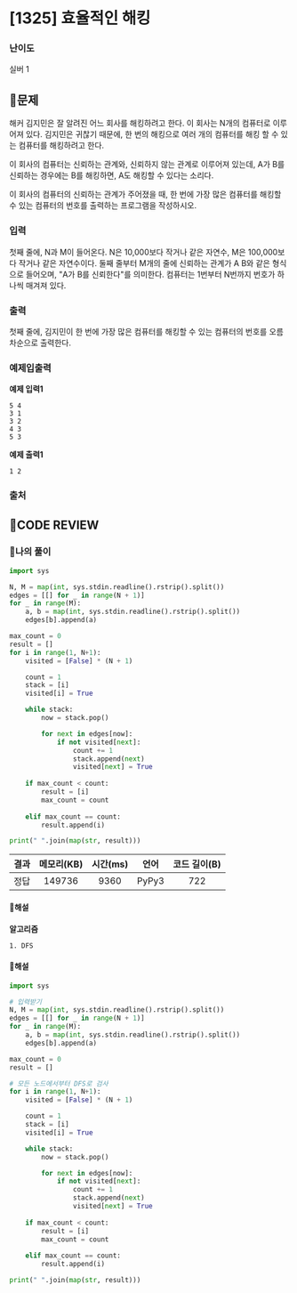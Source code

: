 # [1325] 효율적인 해킹

### **난이도**
실버 1
## **📝문제**
해커 김지민은 잘 알려진 어느 회사를 해킹하려고 한다. 이 회사는 N개의 컴퓨터로 이루어져 있다. 김지민은 귀찮기 때문에, 한 번의 해킹으로 여러 개의 컴퓨터를 해킹 할 수 있는 컴퓨터를 해킹하려고 한다.

이 회사의 컴퓨터는 신뢰하는 관계와, 신뢰하지 않는 관계로 이루어져 있는데, A가 B를 신뢰하는 경우에는 B를 해킹하면, A도 해킹할 수 있다는 소리다.

이 회사의 컴퓨터의 신뢰하는 관계가 주어졌을 때, 한 번에 가장 많은 컴퓨터를 해킹할 수 있는 컴퓨터의 번호를 출력하는 프로그램을 작성하시오.
### **입력**
첫째 줄에, N과 M이 들어온다. N은 10,000보다 작거나 같은 자연수, M은 100,000보다 작거나 같은 자연수이다. 둘째 줄부터 M개의 줄에 신뢰하는 관계가 A B와 같은 형식으로 들어오며, "A가 B를 신뢰한다"를 의미한다. 컴퓨터는 1번부터 N번까지 번호가 하나씩 매겨져 있다.
### **출력**
첫째 줄에, 김지민이 한 번에 가장 많은 컴퓨터를 해킹할 수 있는 컴퓨터의 번호를 오름차순으로 출력한다.
### **예제입출력**

**예제 입력1**

```
5 4
3 1
3 2
4 3
5 3
```

**예제 출력1**

```
1 2
```

### **출처**

## **🧐CODE REVIEW**

### **🧾나의 풀이**

```python
import sys

N, M = map(int, sys.stdin.readline().rstrip().split())
edges = [[] for _ in range(N + 1)]
for _ in range(M):
    a, b = map(int, sys.stdin.readline().rstrip().split())
    edges[b].append(a)

max_count = 0
result = []
for i in range(1, N+1):
    visited = [False] * (N + 1)

    count = 1
    stack = [i]
    visited[i] = True

    while stack:
        now = stack.pop()

        for next in edges[now]:
            if not visited[next]:
                count += 1
                stack.append(next)
                visited[next] = True
    
    if max_count < count:
        result = [i]
        max_count = count
    
    elif max_count == count:
        result.append(i)

print(" ".join(map(str, result)))
```

결과	| 메모리(KB) |	시간(ms) |	언어 |	코드 길이(B)
:----:|:-----:|:-----:|:-----:|:--------:
정답|149736|9360|PyPy3|722
#### **📝해설**

**알고리즘**
```
1. DFS
```

#### **📝해설**

```python
import sys

# 입력받기
N, M = map(int, sys.stdin.readline().rstrip().split())
edges = [[] for _ in range(N + 1)]
for _ in range(M):
    a, b = map(int, sys.stdin.readline().rstrip().split())
    edges[b].append(a)

max_count = 0
result = []

# 모든 노드에서부터 DFS로 검사
for i in range(1, N+1):
    visited = [False] * (N + 1)

    count = 1
    stack = [i]
    visited[i] = True

    while stack:
        now = stack.pop()

        for next in edges[now]:
            if not visited[next]:
                count += 1
                stack.append(next)
                visited[next] = True
    
    if max_count < count:
        result = [i]
        max_count = count
    
    elif max_count == count:
        result.append(i)

print(" ".join(map(str, result)))
```